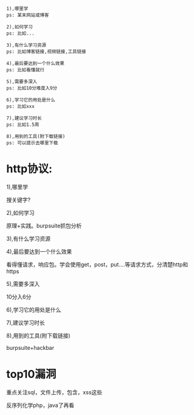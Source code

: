 ```
1),哪里学
ps: 某末网站或博客

2),如何学习
ps: 比如...

3),有什么学习资源
ps: 比如博客链接,视频链接,工具链接

4),最后要达到一个什么效果
ps: 比如看懂就行

5),需要多深入
ps: 比如10分难度入9分

6),学习它的用处是什么
ps: 比如xxx

7),建议学习时长
ps: 比如1.5周

8),用到的工具(附下载链接)
ps: 可以提示去哪里下载
```



# http协议:



1),哪里学

搜关键字?

2),如何学习

原理+实践。burpsuite抓包分析



3),有什么学习资源



4),最后要达到一个什么效果

看得懂请求，响应包。学会使用get，post，put....等请求方式，分清楚http和https



5),需要多深入

10分入6分



6),学习它的用处是什么



7),建议学习时长



8),用到的工具(附下载链接)

burpsuite+hackbar





# top10漏洞



重点关注sql，文件上传，包含，xss这些

反序列化学php，java了再看

